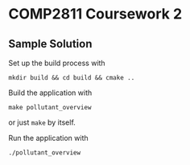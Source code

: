 # COMP2811 Coursework 2

## Sample Solution

Set up the build process with

    mkdir build && cd build && cmake ..

Build the application with

    make pollutant_overview

or just `make` by itself.

Run the application with

    ./pollutant_overview
